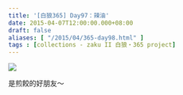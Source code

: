 ```yaml
---
title: '[白狼365] Day97：辣油'
date: 2015-04-07T12:00:00.000+08:00
draft: false
aliases: [ "/2015/04/365-day98.html" ]
tags : [collections - zaku II 白狼・365 project]
---
```


[![](https://farm8.staticflickr.com/7510/15496198384_6d4749b5ba_z.jpg)](https://farm8.staticflickr.com/7510/15496198384_6d4749b5ba_z.jpg)

是煎餃的好朋友～
